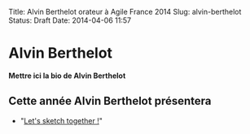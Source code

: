 Title: Alvin Berthelot orateur à Agile France 2014 
Slug: alvin-berthelot
Status: Draft
Date: 2014-04-06 11:57

# Alvin Berthelot

**Mettre ici la bio de Alvin Berthelot**
## Cette année Alvin Berthelot présentera

* "[Let's sketch together !](../sessions/let-s-sketch-together.html)"


